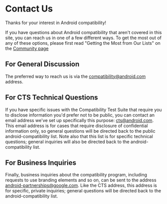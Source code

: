 # Contact Us #

Thanks for your interest in Android compatibility!

If you have questions about Android compatibility that aren't covered in
this site, you can reach us in one of a few different ways. To get the most
out of any of these options, please first read "Getting the Most from Our
Lists" on the [Community page](index.html)

## For General Discussion ##

The preferred way to reach us is via the [compatibility@android.com](mailto:compatibility@android.com) address.

## For CTS Technical Questions ##

If you have specific issues with the Compatibility Test Suite that require
you to disclose information you'd prefer not to be public, you can contact an
email address we've set up specifically this purpose: [cts@android.com](mailto:cts@android.com). This email address is for
cases that require disclosure of confidential information only, so general
questions will be directed back to the public android-compatibility
list. Note also that this list is for specific technical questions; general
inquiries will also be directed back to the android-compatibility list.

## For Business Inquiries ##

Finally, business inquiries about the compatibility program, including
requests to use branding elements and so on, can be sent to the address [android-partnerships@google.com](mailto:android-partnerships@google.com). Like
the CTS address, this address is for specific, private inquiries; general
questions will be directed back to the android-compatibility list.
